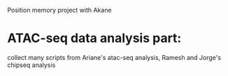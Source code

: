 Position memory project with Akane

# ATAC-seq data analysis part:
collect many scripts from Ariane's atac-seq analysis, Ramesh and Jorge's chipseq analysis
